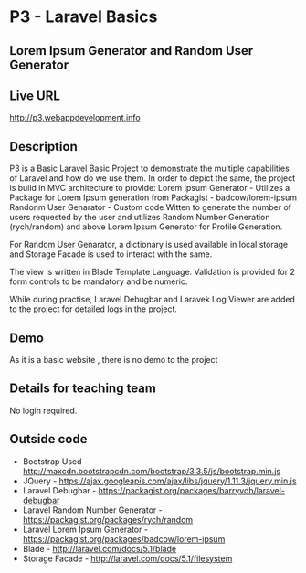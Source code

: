 # P3 - Laravel Basics
## Lorem Ipsum Generator and Random User Generator

## Live URL
<http://p3.webappdevelopment.info>

## Description
P3 is a Basic Laravel Basic Project to demonstrate the multiple capabilities of Laravel and how do we use them.
In order to depict the same, the project is build in MVC architecture to provide:
Lorem Ipsum Generator - Utilizes a Package for Lorem Ipsum generation from Packagist - badcow/lorem-ipsum
Randonm User Genarator - Custom code Witten to generate the number of users requested by the user and utilizes Random Number Generation (rych/random) and above Lorem Ipsum Generator for Profile Generation.

For Random User Genarator, a dictionary is used available in local storage and Storage Facade is used to interact with the same.

The view is written in Blade Template Language.
Validation is provided for 2 form controls to be mandatory and be numeric.

While during practise, Laravel Debugbar and Laravek Log Viewer are added to the project for detailed logs in the project.

## Demo
As it is a basic website , there is no demo to the project

## Details for teaching team
No login required.

## Outside code
* Bootstrap Used - <http://maxcdn.bootstrapcdn.com/bootstrap/3.3.5/js/bootstrap.min.js>
* JQuery - <https://ajax.googleapis.com/ajax/libs/jquery/1.11.3/jquery.min.js>
* Laravel Debugbar - <https://packagist.org/packages/barryvdh/laravel-debugbar>
* Laravel Random Number Generator - <https://packagist.org/packages/rych/random>
* Laravel Lorem Ipsum Generator - <https://packagist.org/packages/badcow/lorem-ipsum>
* Blade - <http://laravel.com/docs/5.1/blade>
* Storage Facade - <http://laravel.com/docs/5.1/filesystem>
